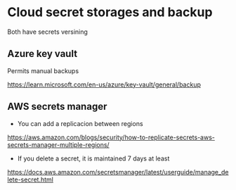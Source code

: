 # Cloud secret storages and backup

Both have secrets versining

## Azure key vault

Permits manual backups

<https://learn.microsoft.com/en-us/azure/key-vault/general/backup>

## AWS secrets manager

- You can add a replicacion between regions  

<https://aws.amazon.com/blogs/security/how-to-replicate-secrets-aws-secrets-manager-multiple-regions/>

- If you delete a secret, it is maintained 7 days at least

<https://docs.aws.amazon.com/secretsmanager/latest/userguide/manage_delete-secret.html>

